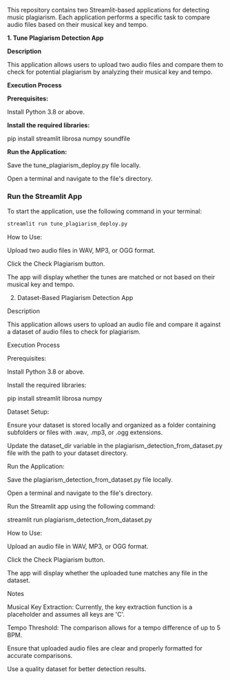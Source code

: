 This repository contains two Streamlit-based applications for detecting music plagiarism. Each application performs a specific task to compare audio files based on their musical key and tempo.

**1. Tune Plagiarism Detection App**

**Description**

This application allows users to upload two audio files and compare them to check for potential plagiarism by analyzing their musical key and tempo.

**Execution Process**

**Prerequisites:**

Install Python 3.8 or above.

**Install the required libraries:**

pip install streamlit librosa numpy soundfile

**Run the Application:**

Save the tune_plagiarism_deploy.py file locally.

Open a terminal and navigate to the file's directory.

### Run the Streamlit App
To start the application, use the following command in your terminal:

```bash
streamlit run tune_plagiarism_deploy.py
```

How to Use:

Upload two audio files in WAV, MP3, or OGG format.

Click the Check Plagiarism button.

The app will display whether the tunes are matched or not based on their musical key and tempo.

2. Dataset-Based Plagiarism Detection App

Description

This application allows users to upload an audio file and compare it against a dataset of audio files to check for plagiarism.

Execution Process

Prerequisites:

Install Python 3.8 or above.

Install the required libraries:

pip install streamlit librosa numpy

Dataset Setup:

Ensure your dataset is stored locally and organized as a folder containing subfolders or files with .wav, .mp3, or .ogg extensions.

Update the dataset_dir variable in the plagiarism_detection_from_dataset.py file with the path to your dataset directory.

Run the Application:

Save the plagiarism_detection_from_dataset.py file locally.

Open a terminal and navigate to the file's directory.

Run the Streamlit app using the following command:

streamlit run plagiarism_detection_from_dataset.py

How to Use:

Upload an audio file in WAV, MP3, or OGG format.

Click the Check Plagiarism button.

The app will display whether the uploaded tune matches any file in the dataset.

Notes

Musical Key Extraction: Currently, the key extraction function is a placeholder and assumes all keys are 'C'.

Tempo Threshold: The comparison allows for a tempo difference of up to 5 BPM.

Ensure that uploaded audio files are clear and properly formatted for accurate comparisons.

Use a quality dataset for better detection results.
